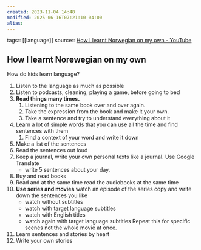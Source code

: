 ```yaml
---
created: 2023-11-04 14:48
modified: 2025-06-16T07:21:10-04:00
alias: 
---
```

tags::  [[language]]
source::  [How I learnt Norwegian on my own - YouTube](https://www.youtube.com/watch?v=uWQYqcFX8JE)
## How I learnt Norewegian on my own

How do kids learn language?
1. Listen to the language as much as possible
2. Listen to podcasts, cleaning, playing a game, before going to bed
3. **Read things many times.**
	1. Listening to the same book over and over again.
	2. Take the expression from the book and make it your own.
	3. Take a sentence and try to understand everything about it
4. Learn a lot of simple words that you can use all the time and find sentences with them
	1. Find a context of your word and write it down
5. Make a list of the sentences
6. Read the sentences out loud
7. Keep a journal, write your own personal texts like a journal. Use Google Translate
	- write 5 sentences about your day.
8. Buy and read books
9. Read and at the same time read the audiobooks at the same time
10. **Use series and movies**
	watch an episode of the series
	copy and write down the sentences you like
	- watch without subtitles
	- watch with target language subtitles
	- watch with English titles
	- watch again with target language subtitles
	Repeat this for specific scenes not the whole movie at once.
12. Learn sentences and stories by heart
13. Write your own stories
